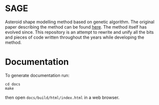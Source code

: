 # SAGE

Asteroid shape modelling method based on genetic algorithm. The original paper describing the method
can be found [here](https://academic.oup.com/mnras/article/473/4/5050/4657825). The method itself
has evolved since. This repository is an attempt to rewrite and unify all the bits and pieces of
code written throughout the years while developing the method.

# Documentation

To generate documentation run:

```
cd docs
make
```
then open `docs/build/html/index.html` in a web browser.
